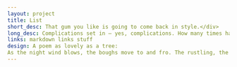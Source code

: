 ```yaml
---
layout: project
title: List
short_desc: That gum you like is going to come back in style.</div>
long_desc: Complications set in — yes, complications. How many times have we heard: 'it's simple'. Nothing is simple. We live in a world where nothing is simple. Each day, just when we think we have a handle on things, suddenly some new element is introduced and everything is complicated once again. What is the secret? What is the secret to simplicity, to the pure and simple life? Are our appetites, our desires undermining us? Is the cart in front of the horse?
links: markdown links stuff
design: A poem as lovely as a tree:
As the night wind blows, the boughs move to and fro. The rustling, the magic rustling that brings on the dark dream. The dream of suffering and pain. Pain for the victim, pain for the inflicter of pain. A circle of pain, a circle of suffering. Woe to the ones who behold the pale horse.
---
```


